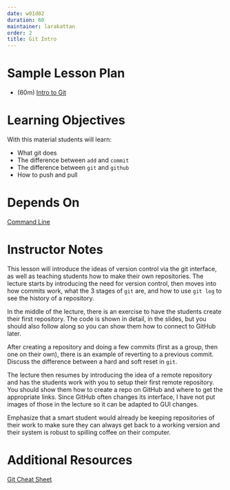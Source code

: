 ```yaml
---
date: w01d02
duration: 60
maintainer: larakattan
order: 2
title: Git Intro
---
```


# Sample Lesson Plan

* (60m) [Intro to Git](Intro_to_Git.pdf)


# Learning Objectives

With this material students will learn:

* What git does
* The difference between `add` and `commit`
* The difference between `git` and `github`
* How to push and pull


# Depends On

[Command Line](https://github.com/thisismetis/dscurriculum_gamma/tree/master/curriculum/project-01/command-line)


# Instructor Notes

This lesson will introduce the ideas of version control via the git interface,
as well as teaching students how to make their own repositories.
The lecture starts by introducing the need for version control, then moves
into how commits work, what the 3 stages of `git` are, and how to use `git
log` to see the history of a repository.

In the middle of the lecture, there is an exercise to have the students create
their first repository. The code is shown in detail, in the slides, but you
should also follow along so you can show them how to connect to GitHub later.

After creating a repository and doing a few commits (first as a group, then
one on their own), there is an example of reverting to a previous commit.
Discuss the difference between a hard and soft reset in `git`.

The lecture then resumes by introducing the idea of a remote repository and
has the students work with you to setup their first remote repository. You
should show them how to create a repo on GitHub and where to get the
appropriate links. Since GitHub often changes its interface, I have not put images
of those in the lecture so it can be adapted to GUI changes.

Emphasize that a smart student would already be keeping repositories of their
work to make sure they can always get back to a working version and their
system is robust to spilling coffee on their computer.


# Additional Resources

[Git Cheat Sheet](http://files.zeroturnaround.com/pdf/zt_git_cheat_sheet.pdf)